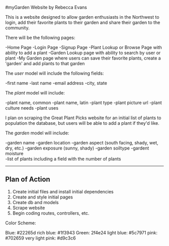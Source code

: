 #myGarden Website
by Rebecca Evans

This is a website designed to allow garden enthusiasts in the Northwest to login, add their favorite plants to their garden and share their garden to the community.

There will be the following pages:

-Home Page
-Login Page
-Signup Page
-Plant Lookup or Browse Page with ability to add a plant
-Garden Lookup page with ability to search by user or plant
-My Garden page where users can save their favorite plants, create a 'garden' and add plants to that garden

The *user* model will include the following fields:

-first name
-last name
-email address
-city, state

The *plant* model will include:

-plant name, common
-plant name, latin
-plant type
-plant picture url
-plant culture needs
-plant uses

I plan on scraping the Great Plant Picks website for an initial list of plants to population the database, but users will be able to add a plant if they'd like.

The *garden* model will include:

-garden name
-garden location
-garden aspect (south facing, shady, wet, dry, etc.)
-garden exposure (sunny, shady)
-garden soiltype
-gardent moisture	
-list of plants including a field with the number of plants

***

## Plan of Action

1.	Create initial files and install initial dependencies
2.	Create and style initial pages
3.	Create db and models
4.	Scrape website
5.	Begin coding routes, controllers, etc.



Color Scheme:

Blue: #22265d
rich blue: #1f3943
Green: 2f4e24
light blue: #5c7971
pink: #702659
very light pink: #d9c3c6

